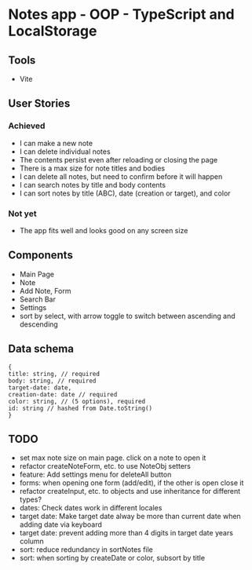 # Notes app - OOP - TypeScript and LocalStorage

## Tools

- Vite

## User Stories

### Achieved
- I can make a new note
- I can delete individual notes
- The contents persist even after reloading or closing the page
- There is a max size for note titles and bodies
- I can delete all notes, but need to confirm before it will happen
- I can search notes by title and body contents
- I can sort notes by title (ABC), date (creation or target), and color

### Not yet
- The app fits well and looks good on any screen size

## Components

- Main Page
- Note
- Add Note, Form
- Search Bar
- Settings
- sort by select, with arrow toggle to switch between ascending and descending

## Data schema
```
{
title: string, // required
body: string, // required
target-date: date,
creation-date: date // required
color: string, // (5 options), required
id: string // hashed from Date.toString()
}
```

## TODO

- set max note size on main page. click on a note to open it
- refactor createNoteForm, etc. to use NoteObj setters
- feature: Add settings menu for deleteAll button
- forms: when opening one form (add/edit), if the other is open close it
- refactor createInput, etc. to objects and use inheritance for different types?
- dates: Check dates work in different locales
- target date: Make target date alway be more than current date when adding date via keyboard
- target date: prevent adding more than 4 digits in target date years column
- sort: reduce redundancy in sortNotes file
- sort: when sorting by createDate or color, subsort by title